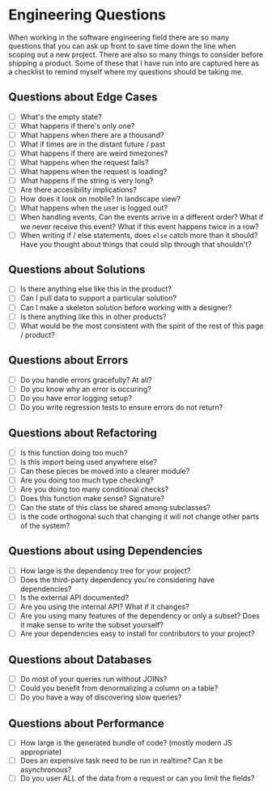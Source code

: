 # Engineering Questions

When working in the software engineering field there are so many questions that
you can ask up front to save time down the line when scoping out a new project.
There are also so many things to consider before shipping a product. Some of
these that I have run into are captured here as a checklist to remind myself
where my questions should be taking me.

## Questions about Edge Cases

- [ ] What's the empty state?
- [ ] What happens if there's only one?
- [ ] What happens when there are a thousand?
- [ ] What if times are in the distant future / past
- [ ] What happens if there are weird timezones?
- [ ] What happens when the request fails?
- [ ] What happens when the request is loading?
- [ ] What happens if the string is very long?
- [ ] Are there accesibility implications?
- [ ] How does it look on mobile? In landscape view?
- [ ] What happens when the user is logged out?
- [ ] When handling events, Can the events arrive in a different order? What if we never receive this event? What if this event happens twice in a row?
- [ ] When writing if / else statements, does `else` catch more than it should?  Have you thought about things that could slip through that shouldn't?

## Questions about Solutions

- [ ] Is there anything else like this in the product?
- [ ] Can I pull data to support a particular solution?
- [ ] Can I make a skeleton solution before working with a designer?
- [ ] Is there anything like this in other products?
- [ ] What would be the most consistent with the spirit of the rest of this page / product?

## Questions about Errors

- [ ] Do you handle errors gracefully? At all?
- [ ] Do you know why an error is occuring?
- [ ] Do you have error logging setup?
- [ ] Do you write regression tests to ensure errors do not return?

## Questions about Refactoring

- [ ] Is this function doing too much?
- [ ] Is this import being used anywhere else?
- [ ] Can these pieces be moved into a clearer module?
- [ ] Are you doing too much type checking?
- [ ] Are you doing too many conditional checks?
- [ ] Does this function make sense? Signature?
- [ ] Can the state of this class be shared among subclasses?
- [ ] Is the code orthogonal such that changing it will not change other parts of the system?

## Questions about using Dependencies

- [ ] How large is the dependency tree for your project?
- [ ] Does the third-party dependency you're considering have dependencies?
- [ ] Is the external API documented?
- [ ] Are you using the internal API? What if it changes?
- [ ] Are you using many features of the dependency or only a subset? Does it make sense to write the subset yourself?
- [ ] Are your dependencies easy to install for contributors to your project?

## Questions about Databases

- [ ] Do most of your queries run without JOINs?
- [ ] Could you benefit from denormalizing a column on a table?
- [ ] Do you have a way of discovering slow queries?

## Questions about Performance

- [ ] How large is the generated bundle of code? (mostly modern JS appropriate)
- [ ] Does an expensive task need to be run in realtime? Can it be asynchronous?
- [ ] Do you user ALL of the data from a request or can you limit the fields?
